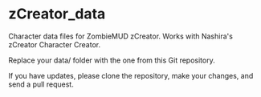 # zCreator_data
Character data files for ZombieMUD zCreator. Works with Nashira's zCreator Character Creator.

Replace your data/ folder with the one from this Git repository.

If you have updates, please clone the repository, make your changes, and send a pull request.
